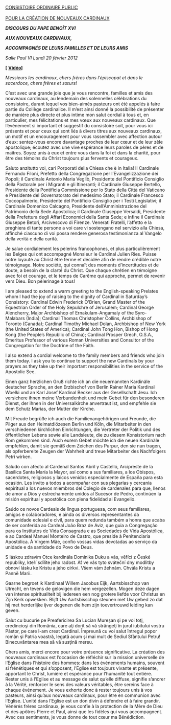 [CONSISTOIRE ORDINAIRE PUBLIC \
\
POUR LA CRÉATION DE NOUVEAUX CARDINAUX](http://www.vatican.va/news_services/liturgy/2012/documents/ns_lit_doc_20120218_index-concistoro_fr.html)

***DISCOURS*** ***DU PAPE BENOÎT XVI***

***AUX NOUVEAUX CARDINAUX,***

***ACCOMPAGNÉS DE LEURS FAMILLES ET DE LEURS AMIS***

*Salle Paul VI* *Lundi 20 février 2012*

**\[** **[Vidéo](http://player.rv.va/vaticanplayer.asp?language=it&tic=VA_OOY26DFG)\]**

*Messieurs les cardinaux,* *chers frères dans l’épiscopat et dans le sacerdoce,* *chers frères et sœurs!*

C’est avec une grande joie que je vous rencontre, familles et amis des nouveaux cardinaux, au lendemain des solennelles célébrations du consistoire, durant lequel vos bien-aimés pasteurs ont été appelés à faire partie du Collège cardinalice. Il m’est ainsi donné la possibilité de présenter de manière plus directe et plus intime mon salut cordial à tous et, en particulier, mes félicitations et mes vœux aux nouveaux cardinaux. Que l’événement si important et suggestif du consistoire soit, pour vous ici présents et pour ceux qui sont liés à divers titres aux nouveaux cardinaux, un motif et un encouragement pour vous rassembler avec affection autour d’eux: sentez-vous encore davantage proches de leur cœur et de leur zèle apostolique; écoutez avec une vive espérance leurs paroles de pères et de maîtres. Soyez unis à eux et entre vous dans la foi et dans la charité, pour être des témoins du Christ toujours plus fervents et courageux.

Saluto anzitutto voi, cari Porporati della Chiesa che è in Italia! Il Cardinale Fernando Filoni, Prefetto della Congregazione per l’Evangelizzazione dei Popoli; il Cardinale Antonio Maria Vegliò, Presidente del Pontificio Consiglio della Pastorale per i Migranti e gli Itineranti; il Cardinale Giuseppe Bertello, Presidente della Pontificia Commissione per lo Stato della Città del Vaticano e Presidente del Governatorato del medesimo Stato; il Cardinale Francesco Coccopalmerio, Presidente del Pontificio Consiglio per i Testi Legislativi; il Cardinale Domenico Calcagno, Presidente dell’Amministrazione del Patrimonio della Sede Apostolica; il Cardinale Giuseppe Versaldi, Presidente della Prefettura degli Affari Economici della Santa Sede; e infine il Cardinale Giuseppe Betori, Arcivescovo di Firenze. Venerati Fratelli, l’affetto e la preghiera di tante persone a voi care vi sostengano nel servizio alla Chiesa, affinché ciascuno di voi possa rendere generosa testimonianza al Vangelo della verità e della carità.

Je salue cordialement les pèlerins francophones, et plus particulièrement les Belges qui ont accompagné Monsieur le Cardinal Julien Ries. Puisse notre loyauté au Christ être ferme et décidée afin de rendre crédible notre témoignage. Notre société, qui connaît des moments d’incertitudes et de doute, a besoin de la clarté du Christ. Que chaque chrétien en témoigne avec foi et courage, et le temps de Carême qui approche, permet de revenir vers Dieu. Bon pèlerinage à tous!

I am pleased to extend a warm greeting to the English-speaking Prelates whom I had the joy of raising to the dignity of Cardinal in Saturday’s Consistory: Cardinal Edwin Frederick O’Brien, Grand Master of the Equestrian Order of the Holy Sepulchre of Jerusalem; Cardinal George Alencherry, Major Archbishop of Ernakulam-Angamaly of the Syro-Malabars (India); Cardinal Thomas Christopher Collins, Archbishop of Toronto (Canada); Cardinal Timothy Michael Dolan, Archbishop of New York (the United States of America); Cardinal John Tong Hon, Bishop of Hong Kong (the People’s Republic of China); Cardinal Prosper Grech, O.S.A., Emeritus Professor of various Roman Universities and Consultor of the Congregation for the Doctrine of the Faith.

I also extend a cordial welcome to the family members and friends who join them today. I ask you to continue to support the new Cardinals by your prayers as they take up their important responsibilities in the service of the Apostolic See.

Einen ganz herzlichen Gruß richte ich an die neuernannten Kardinäle deutscher Sprache, an den Erzbischof von Berlin Rainer Maria Kardinal Woelki und an Karl Josef Kardinal Becker aus der Gesellschaft Jesu. Ich versichere ihnen meine Verbundenheit und mein Gebet für den besonderen Dienst, der ihnen in der Universalkirche anvertraut ist, und empfehle sie dem Schutz Marias, der Mutter der Kirche.

Mit Freude begrüße ich auch die Familienangehörigen und Freunde, die Pilger aus den Heimatdiözesen Berlin und Köln, die Mitarbeiter in den verschiedenen kirchlichen Einrichtungen, die Vertreter der Politik und des öffentlichen Lebens sowie alle Landsleute, die zu diesem Konsistorium nach Rom gekommen sind. Auch eurem Gebet möchte ich die neuen Kardinäle empfehlen, damit sie gemäß dem Zeichen des Purpur, den sie nun tragen, als opferbereite Zeugen der Wahrheit und treue Mitarbeiter des Nachfolgers Petri wirken.

Saludo con afecto al Cardenal Santos Abril y Castelló, Arcipreste de la Basílica Santa María la Mayor, así como a sus familiares, a los Obispos, sacerdotes, religiosos y laicos venidos especialmente de España para esta ocasión. Les invito a todos a acompañar con sus plegarias y cercanía espiritual a los nuevos miembros del Colegio de cardenales para que, llenos de amor a Dios y estrechamente unidos al Sucesor de Pedro, continúen la misión espiritual y apostólica con plena fidelidad al Evangelio.

Saúdo os novos Cardeais de língua portuguesa, com seus familiares, amigos e colaboradores, e ainda os diversos representantes da comunidade eclesial e civil, para quem redunda também a honra que acaba de ser conferida ao Cardeal João Braz de Aviz, que guia a Congregação para os Institutos de Vida Consagrada e as Sociedades de Vida Apostólica, e ao Cardeal Manuel Monteiro de Castro, que preside à Penitenciaria Apostólica. À Virgem Mãe, confio vossas vidas devotadas ao serviço da unidade e da santidade do Povo de Deus.

S láskou zdravím Otce kardinála Dominika Duku a vás, věřící z České republiky, kteří sdílíte jeho radost. Ať ve vás tyto sváteční dny modlitby obnoví lásku ke Kristu a jeho církvi. Všem vám žehnám. Chvála Kristu a Panně Marii.

Gaarne begroet ik Kardinaal Willem Jacobus Eijk, Aartsbisschop van Utrecht, en tevens de gelovigen die hem vergezellen. Mogen deze dagen van intense spiritualiteit bij iedereen een nog grotere liefde voor Christus en Zijn Kerk opwekken. Blijft Uw Aartsbisschop steunen met Uw gebed zo dat hij met herderlijke ijver degenen die hem zijn toevertrouwd leiding kan geven.

Salut cu bucurie pe Preafericirea Sa Lucian Mureşan şi pe voi toţi, credincioşi din România, care aţi dorit să vă strângeţi în jurul iubitului vostru Păstor, pe care l-am creat Cardinal. Împreună cu voi salut întregul popor român şi Patria voastră, legată acum şi mai mult de Sediul Sfântului Petru! Binecuvântarea mea să vă susţină mereu.

Chers amis, merci encore pour votre présence significative. La création des nouveaux cardinaux est l’occasion de réfléchir sur la mission universelle de l’Eglise dans l’histoire des hommes: dans les événements humains, souvent si frénétiques et qui s’opposent, l’Eglise est toujours vivante et présente, apportant le Christ, lumière et espérance pour l’humanité tout entière. Rester unis à l’Eglise et au message de salut qu’elle diffuse, signifie s’ancrer à la Vérité, renforcer le sens des valeurs véritables, être sereins face à chaque événement. Je vous exhorte donc à rester toujours unis à vos pasteurs, ainsi qu’aux nouveaux cardinaux, pour être en communion avec l’Eglise. L’unité dans l’Eglise est un don divin à défendre et à faire grandir. Vénérés frères cardinaux, je vous confie à la protection de la Mère de Dieu et des apôtres Pierre et Paul, ainsi que les fidèles qui vous accompagnent. Avec ces sentiments, je vous donne de tout cœur ma Bénédiction.
